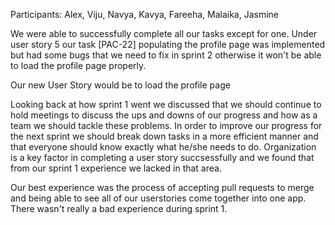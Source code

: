 Participants: Alex, Viju, Navya, Kavya, Fareeha, Malaika, Jasmine

We were able to successfully complete all our tasks except for one. Under user story 5 our task [PAC-22] populating the profile page was implemented but had some bugs that we need to fix in sprint 2 otherwise it won't be able to load the profile page properly. 

Our new User Story would be to load the profile page 

Looking back at how sprint 1 went we discussed that we should continue to hold meetings to discuss the ups and downs of our progress and how as a team we should tackle these problems.
In order to improve our progress for the next sprint we should break down tasks in a more efficient manner and that everyone should know exactly what he/she needs to do.
Organization is a key factor in completing a user story succsessfully and we found that from our sprint 1 experience we lacked in that area.

Our best experience was the process of accepting pull requests to merge and being able to see all of our userstories come together into one app. There wasn't really a bad experience during sprint 1.
